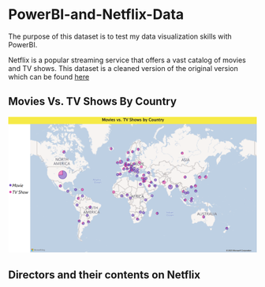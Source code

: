 # PowerBI-and-Netflix-Data
The purpose of this dataset is to test my data visualization skills with PowerBI.

Netflix is a popular streaming service that offers a vast catalog of movies and TV shows. 
This dataset is a cleaned version of the original version which can be found [here](https://www.kaggle.com/datasets/shivamb/netflix-shows)  


## Movies Vs. TV Shows By Country

<img src="https://raw.githubusercontent.com/LKPelayoUribe/PowerBI-and-Netflix-Data/main/Movies_Vs_TV_Shows_ByCountry.PNG">

## Directors and their contents on Netflix

